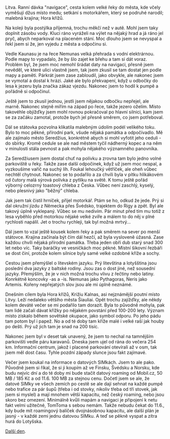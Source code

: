 <!--
.. title: Scandinavia Road Trip - den 5.
.. slug: scandinavia-road-trip-day-05
.. date: 2014-06-09
.. tags: travel,Scandinavia 2014
.. category: travel
.. link: 
.. description: 
.. type: text
-->


Litva. Ranní dávka "navigace", cesta kolem velké řeky do města, kde včely vyměšují džus místo medu; setkání s motorkářem, který se podruhé narodil; malebná krajina; Hora křížů.

<!-- TEASER_END -->

Na koleji byla postýlka příjemná, trochu měkčí než v autě. Mohl jsem taky doplnit zásobu vody. Kluci ráno vyráželi na výlet na nějaký hrad a já ráno jel pryč, abych neparkoval na placeném stání. Moc dlouho jsem se nevyspal a řekl jsem si že, jen vyjedu z města a odpočinu si.

Vedle Kaunasu je na řece Nemunas velká přehrada s vodní elektrárnou. Podle mapy to vypadalo, že by šlo zajet ke břehu a tam si dát voraz. Problém byl, že jsem moc nemohl šrádat daty na navigaci, přesně jsem nevěděl, ve které ulici vlastně jsem, tak jsem zkusil se tam dostat jen podle mapy a paměti. Párkrát jsem zase zabloudil, jako obvykle, ale nakonec jsem se vymotal a dostal k hrázi. Jaké ale bylo překvapení, když u odbočky do lesa k jezeru byla značka zákaz vjezdu. Nakonec jsem to hodil k pumpě a pořádně si odpočinul.

Ještě jsem to zkusil jednou, jestli jsem nějakou odbočku nepřejel, ale marně. Nakonec stejně mířím na západ po řece, takže jezero oželím. Místo takovéhle objížďky jsem mohl rovnou pokračoval po hlavní silnici, kam jsem se za začáku zamotal, protože bych jel přesně směrem, co jsem potřeboval.

Dál se státovka pozvolna klikatila malebným údolím podél velikého toku. Bylo to moc pěkné, přírodní park, všude nějaká památka a odpočívadlo. Mě ale zajímalo město Seredžius, konkrétně abych si mohl vyfotit jeho ceduli - do sbírky. Kromě cedule se ale nad městem tyčil nádherný kopec a na něm v minulosti stála pevnost a pak mohyla nějakého významného panovníka.

Za Seredžiusem jsem dostal chuť na polívku a zrovna tam bylo jedno volné parkoviště u řeky. Takže zase další odpočinek, když už jsem moc nespal, a vyzkoušíme vařič na suchý líh. Foukal lehoučký větříček, ale oheň vůbec nechtěl chytnout. Nakonec se to podařilo a za chvíli byla v pítku hlikákovém od čutory malá sýrová polívka z pytlíku na světě. K tomu ještě pořád výborný celozrný toastový chleba z Česka. Vůbec není zaschlý, kyselý, nebo plesnivý jako "běžný" chleba.

Jak jsem tak čistil hrníček, přijel motorkář. Ptám se ho, odkud že jede. Prý si dal okružní jízdu z Německa přes Švédsko, trajektem do Rigy a zpět. Byl ale takový úplně vyklepaný. Vůbec se mu nedivím. Pár minut před tím mu totiž z lesa vyběhlo před motorkou nějaké velké zvíře a málem to do něj v plné rychlosti napálil. Jet o trochu rychleji, tak byl možná mrtvý...

Dál jsem to vzal ještě kousek kolem řeky a pak směrem na sever po menší státovce. Krajina začínala být čím dál hezčí, až byla vysloveně úžasná. Zase každou chvíli nějaká přírodní památka. Třeba jeden obří dub starý snad 300 let nebo víc. Taky baráčky ve vesničkách moc pěkné. Místní šikovní řezbáři se dost činí, protože kolem silnice byly samé velké ozdobné kříže a sochy.

Cestou jsem přemýšlel o litevském jazyku. Prý litevština a lotyšština jsou poslední dva jazyky z baltské rodiny. Jsou zas o dost jiné, než sousední jazyky. Přemýšlím, že je v nich možná trochu vlivu z řečtiny nebo latiny. Konrkétně koncovky -as a -is. Nemunas jako Pythagoras, Neris jako Artemis. Kořeny nepřejatých slov jsou ale mi úplně neznámé.

Dnešním cílem byla Hora křížů, Križiu Kalnas, asi nejznámější poutní místo Litvy. Leží nedaleko většího města Šiauliai. Opět trochu zajížďky, ale někdy kolem deváté večer se mi podařilo tam dorazit. Byla to původně mohyla, pak tam lidé začali dávat křížky po nějakém povstání před 100-200 lety. Význam místo získalo během sovětské okupace, jako symbol odporu. Po jeho pádu tam potom byl i papež. No a od té doby tam kříže malé i velké raší jak houby po dešti. Prý už jich tam je snad na 200 tisíc.

Nakonec jsem byl v deset tak unavený, že jsem to nechal na tamnějším parkovišti vedle páru karavanů. Dneska jsem ujel od rána do večera 254 km. Informační centrum, jakož i placené parkování otevírali až v osm, tak jsem měl dost času. Tyhle pozdní západy slunce jsou fakt zajímavé.

Večer jsem koukal na informace o datových SIMkách. Jsem to ale pako. Původně jsem si říkal, že si ji koupím až ve Finsku, Švédsku a Norsku, kde budu nejvíc dní a do té doby mi bude stačit datový roaming od Mobil.cz, 50 MB / 185 Kč a od 11.6. 100 MB za stejnou cenu. Dočetl jsem se ale, že datové SIMky ve všech zemích po cestě se ale dají sehnat na každé pumpě nebo trafice za pár šupů (třeba i od stovky, nikoliv třeba od tří stovek, jak jsem si myslel) a mají mnohem větší kapacitu, než český roaming, nebo jsou skoro bez omezení. Minimálně kvůli mapám a navigaci je připojení k netu fakt velmi užitečné, TomToma s sebou nemám. Takže nebudu čekat do 11.6., kdy bude mít roamingový balíček dvojnásobnou kapacitu, ale další plán je jasný - v každé zemi jednu datovou SIMku. A teď se pěkně vyspat a zítra hurá do Lotyšska.

[Další den](/blog/2014/scandinavia-road-trip-day-06/).